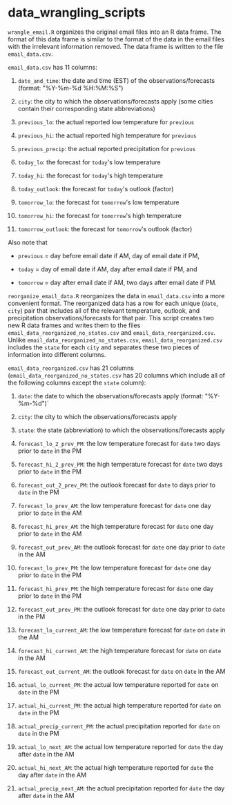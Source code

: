 # data_wrangling_scripts

`wrangle_email.R` organizes the original email files into an R data frame.
The format of this data frame is similar to the format of the data in the email files with the irrelevant information removed. 
The data frame is written to the file `email_data.csv`.

`email_data.csv` has 11 columns:

1. `date_and_time`: the date and time (EST) of the observations/forecasts (format: "%Y-%m-%d %H:%M:%S")

2. `city`: the city to which the observations/forecasts apply (some cities contain their corresponding state abbreviations)

3. `previous_lo`: the actual reported low temperature for `previous`

4. `previous_hi`: the actual reported high temperature for `previous`

5. `previous_precip`: the actual reported precipitation for `previous`

6. `today_lo`: the forecast for `today`'s low temperature

7. `today_hi`: the forecast for `today`'s high temperature

8. `today_outlook`: the forecast for `today`'s outlook (factor)

9. `tomorrow_lo`: the forecast for `tomorrow`'s low temperature

10. `tomorrow_hi`: the forecast for `tomorrow`'s high temperature

11. `tomorrow_outlook`: the forecast for `tomorrow`'s outlook (factor)

Also note that

* `previous` = day before email date if AM, day of email date if PM,

* `today` = day of email date if AM, day after email date if PM, and 

* `tomorrow` = day after email date if AM, two days after email date if PM.


`reorganize_email_data.R` reorganizes the data in `email_data.csv` into a more convenient format.
The reorganized data has a row for each unique (`date`, `city`) pair that includes all of the relevant temperature, outlook, and precipitation observations/forecasts for that pair.
This script creates two new R data frames and writes them to the files `email_data_reorganized_no_states.csv` and `email_data_reorganized.csv`.  Unlike `email_data_reorganized_no_states.csv`, `email_data_reorganized.csv` includes the `state` for each `city` and separates these two pieces of information into different columns.

`email_data_reorganized.csv` has 21 columns (`email_data_reorganized_no_states.csv` has 20 columns which include all of the following columns except the `state` column):

1. `date`: the date to which the observations/forecasts apply (format: "%Y-%m-%d")`

2. `city`: the city to which the observations/forecasts apply

3. `state`: the state (abbreviation) to which the observations/forecasts apply

4. `forecast_lo_2_prev_PM`: the low temperature forecast for `date` two days prior to `date` in the PM

5. `forecast_hi_2_prev_PM`: the high temperature forecast for `date` two days prior to `date` in the PM

6. `forecast_out_2_prev_PM`: the outlook forecast for `date` to days prior to `date` in the PM

7. `forecast_lo_prev_AM`: the low temperature forecast for `date` one day prior to `date` in the AM

8. `forecast_hi_prev_AM`: the high temperature forecast for `date` one day prior to `date` in the AM

9. `forecast_out_prev_AM`: the outlook forecast for `date` one day prior to `date` in the AM

10. `forecast_lo_prev_PM`: the low temperature forecast for `date` one day prior to `date` in the PM

11. `forecast_hi_prev_PM`: the high temperature forecast for `date` one day prior to `date` in the PM

12. `forecast_out_prev_PM`: the outlook forecast for `date` one day prior to `date` in the PM

13. `forecast_lo_current_AM`: the low temperature forecast for `date` on `date` in the AM

14. `forecast_hi_current_AM`: the high temperature forecast for `date` on `date` in the AM

15. `forecast_out_current_AM`: the outlook forecast for `date` on `date` in the AM

16. `actual_lo_current_PM`: the actual low temperature reported for `date` on `date` in the PM

17. `actual_hi_current_PM`: the actual high temperature reported for `date` on `date` in the PM

18. `actual_precip_current_PM`: the actual precipitation reported for `date` on `date` in the PM

19. `actual_lo_next_AM`: the actual low temperature reported for `date` the day after `date` in the AM

20. `actual_hi_next_AM`: the actual high temperature reported for `date` the day after `date` in the AM

21. `actual_precip_next_AM`: the actual precipitation reported for `date` the day after `date` in the AM